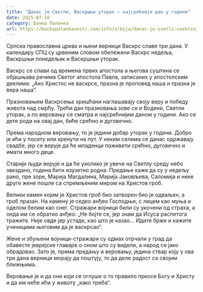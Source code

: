 ```yaml
---
title: "Данас је Светли, Васкршњи уторак – најсрећнији дан у години"
date: 2025-07-10
category: Бачка Паланка
url: https://backapalankavesti.com/info/srbija/danas-je-svetli-vaskrsnji-utorak-najsrecniji-dan-u2/
---
```


Српска православна црква и њени верници Васкрс славе три дана. У календару СПЦ су црвеним словом обележени Васкрс недеља, Васкршњи понедељак и Васкршњи уторак.

Васкрс се слави од времена првих апостола а његова суштина се објашњава речима Светог апостола Павла, записаних у апостолским деелима: „Ако Христос не васкрсе, празна је проповед наша и празна је вера наша“.

Празновањем Васкрсења хришћани наглашавају своју веру и победу живота над смрћу. Трећи дан празновања зове се и Водени, Светли уторак, а по веровању се сматра и најсрећнијим даном у години. Ако се дете роди на овај дан, биће срећно и дуговечно.

Према народном веровању, то је једини добар уторак у години. Добро је ићи у посету или кренути на пут. У неким селима се данас одржавају свадбе, јер се верује да ће младенци поживети срећно, дуговечно и имати много деце.

Старији људи верује и да ће уколико је увече на Светлу среду небо звездано, година бити изузетно родна. Предање каже да су у недељу рано, пре зоре, Марија Магдалина, Марија Јаковљева, Саломија и неке друге жене пошле са спремљеним миром на Христов гроб.

Велики камен којим је Христов гроб био затворен био је одваљен, а гроб празан. На камену је седео анђео Господњи, с лицем као муња и оделом белим као снег. Стражари војници били су укочени од страха, а онда им се обратио анђео: „Не бојте се, јер знам да Исуса распетога тражите. Није овде јер устаде, као што је казао… Идите брже и кажите ученицима његовим да је васкрсао“.

Жене и збуњени војници-стражари су одмах отрчали у град да обавесте јеврејске главаре о оном што су видели, а народ се јако обрадовао. Зато је, према предању и веровању, једина ствар коју у ова три дана верници морају да поштују, то да деле радост са својим ближњима.

Веровање је и да они који се оглуше о то правило пркосе Богу и Христу и да им неће ићи у животу „како треба“.
